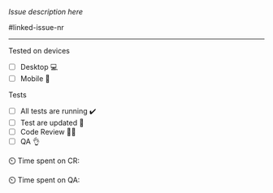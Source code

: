 _Issue description here_

#linked-issue-nr

---

Tested on devices

- [ ] Desktop 💻
- [ ] Mobile 📱

Tests

- [ ] All tests are running ✔️
- [ ] Test are updated 🧪
- [ ] Code Review 👩‍💻
- [ ] QA 👌

⏲️ Time spent on CR:

⏲️ Time spent on QA:

